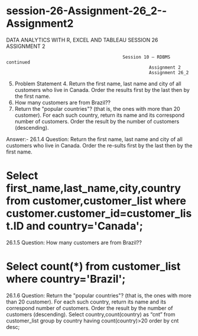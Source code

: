 # session-26-Assignment-26_2--Assignment2
DATA ANALYTICS WITH R, EXCEL AND TABLEAU SESSION 26 ASSIGNMENT 2


                                                Session 10 – RDBMS continued
                                                          Assignment 2
                                                          Assignment 26_2
5. Problem Statement 4. Return the first name, last name and city of all customers who live in Canada. Order the results first by the last then by the first name.  
5. How many customers are from Brazil??  
6. Return the "popular countries"? (that is, the ones with more than 20 customer). For each such country, return its name and its correspond number of customers. Order the result by the number of customers (descending).


Answer:-
26.1.4
Question: Return the first name, last name and city of all customers who live in Canada. Order the re-sults first by the last then by the first name.

Select first_name,last_name,city,country from customer,customer_list where customer.customer_id=customer_list.ID and country='Canada';
====================
26.1.5
Question: How many customers are from Brazil??

Select count(*) from customer_list where country='Brazil';
=======================
26.1.6
Question: Return the "popular countries"? (that is, the ones with more than 20 customer). For each such country, return its name and its correspond number of customers. Order the result by the number of customers (descending).
Select country,count(country) as “cnt” from customer_list group by country having count(country)>20 order by cnt desc;



